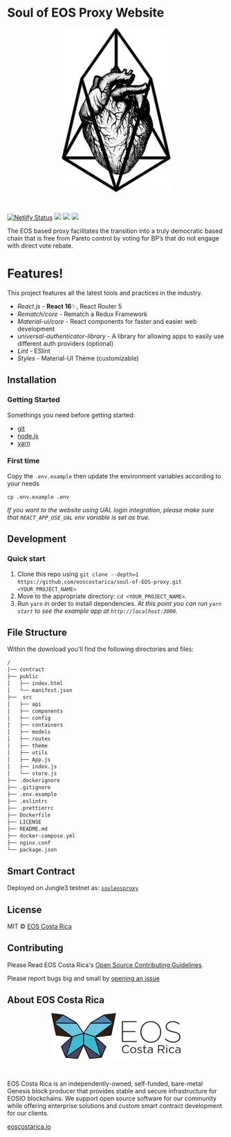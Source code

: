 # Soul of EOS Proxy Website

<p align="center">
	<a href="https://soulofeos.io">
		<img src="./docs/soul-of-eos-logo.png" />
	</a>
</p>
<br/>

[![Netlify Status](https://api.netlify.com/api/v1/badges/7e88118e-c0d0-4bf3-966f-d485946cb06b/deploy-status)](https://app.netlify.com/sites/soul-of-eos/deploys) ![](https://img.shields.io/github/license/eoscostarica/soul-of-EOS-proxy) ![](https://img.shields.io/badge/code%20style-standard-brightgreen.svg) ![](https://img.shields.io/github/forks/eoscostarica/soul-of-EOS-proxy?style=social)

The EOS based proxy facilitates the transition into a truly democratic based chain that is free from Pareto control by voting for BP’s that do not engage with direct vote rebate.

# Features!

This project features all the latest tools and practices in the industry.

- _React.js_ - **React 16**✨, React Router 5
- _Rematch/core_ - Rematch a Redux Framework
- _Material-ui/core_ - React components for faster and easier web development
- _universal-authenticator-library_ - A library for allowing apps to easily use different auth providers (optional)
- _Lint_ - ESlint
- _Styles_ - Material-UI Theme (customizable)

## Installation

### Getting Started

Somethings you need before getting started:

- [git](https://git-scm.com/)
- [node.js](https://nodejs.org/es/)
- [yarn](https://yarnpkg.com/)

### First time

Copy the `.env.example` then update the environment variables according to your needs

```
cp .env.example .env
```

_If you want to the website using UAL login integration, please make sure that `REACT_APP_USE_UAL` env variable is set as true._

## Development

### Quick start

1.  Clone this repo using `git clone --depth=1 https://github.com/eoscostarica/soul-of-EOS-proxy.git <YOUR_PROJECT_NAME>`
2.  Move to the appropriate directory: `cd <YOUR_PROJECT_NAME>`.
3.  Run `yarn` in order to install dependencies.
    _At this point you can run `yarn start` to see the example app at `http://localhost:3000`._

## File Structure

Within the download you'll find the following directories and files:

```
/
|── contract
├── public
│   ├── index.html
│   └── manifest.json
├──  src
│   ├── api
│   ├── components
│   ├── config
│   ├── containers
│   ├── models
│   ├── routes
│   ├── theme
│   ├── utils
│   ├── App.js
│   ├── index.js
│   └── store.js
├── .dockerignore
├── .gitignore
├── .env.example
├── .eslintrc
├── .prettierrc
├── Dockerfile
├── LICENSE
├── README.md
├── docker-compose.yml
├── nginx.conf
└── package.json
```

## Smart Contract

Deployed on Jungle3 testnet as: [`souleosproxy`](https://jungle3.bloks.io/account/souleosproxy)

## License

MIT © [EOS Costa Rica](https://eoscostarica.io)

## Contributing

Please Read EOS Costa Rica's [Open Source Contributing Guidelines](https://developers.eoscostarica.io/docs/open-source-guidelines).

Please report bugs big and small by [opening an issue](https://github.com/eoscostarica/soul-of-EOS-proxy/issues)

## About EOS Costa Rica

<p align="center">
	<a href="https://eoscostarica.io">
		<img src="https://github.com/eoscostarica/eos-rate/raw/master/docs/eoscostarica-logo-black.png" width="300">
	</a>
</p>
<br/>

EOS Costa Rica is an independently-owned, self-funded, bare-metal Genesis block producer that provides stable and secure infrastructure for EOSIO blockchains. We support open source software for our community while offering enterprise solutions and custom smart contract development for our clients.

[eoscostarica.io](https://eoscostarica.io)
